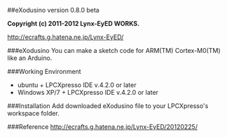 ##eXodusino 
version 0.8.0 beta

**Copyright (c) 2011-2012 Lynx-EyED WORKS.**

http://ecrafts.g.hatena.ne.jp/Lynx-EyED/

###eXodusino
You can make a sketch code for ARM(TM) Cortex-M0(TM) like an Arduino.


###Working Environment
* ubuntu + LPCXpresso IDE v.4.2.0 or later 
* Windows XP/7 + LPCXpresso IDE v.4.2.0 or later



###Installation
Add downloaded eXodusino file to your LPCXpresso's workspace folder.


###Reference
http://ecrafts.g.hatena.ne.jp/Lynx-EyED/20120225/